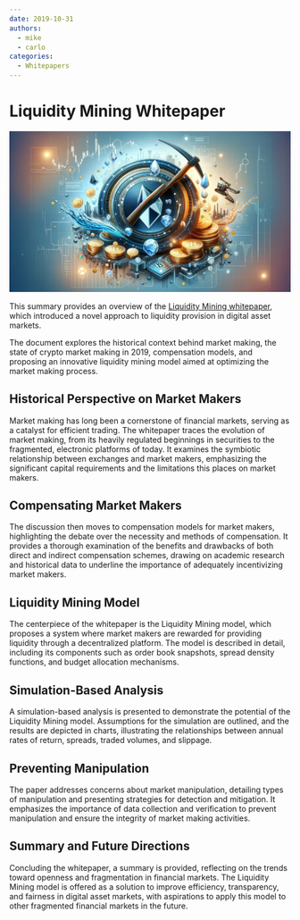```yaml
---
date: 2019-10-31
authors:
  - mike
  - carlo
categories:
  - Whitepapers
---
```


# Liquidity Mining Whitepaper

![](cover.webp)

This summary provides an overview of the [Liquidity Mining whitepaper](../../../liquidity-mining.pdf), which introduced a novel approach to liquidity provision in digital asset markets. 

The document explores the historical context behind market making, the state of crypto market making in 2019, compensation models, and proposing an innovative liquidity mining model aimed at optimizing the market making process.

<!-- more -->

## Historical Perspective on Market Makers

Market making has long been a cornerstone of financial markets, serving as a catalyst for efficient trading. The whitepaper traces the evolution of market making, from its heavily regulated beginnings in securities to the fragmented, electronic platforms of today. It examines the symbiotic relationship between exchanges and market makers, emphasizing the significant capital requirements and the limitations this places on market makers.

## Compensating Market Makers

The discussion then moves to compensation models for market makers, highlighting the debate over the necessity and methods of compensation. It provides a thorough examination of the benefits and drawbacks of both direct and indirect compensation schemes, drawing on academic research and historical data to underline the importance of adequately incentivizing market makers.

## Liquidity Mining Model

The centerpiece of the whitepaper is the Liquidity Mining model, which proposes a system where market makers are rewarded for providing liquidity through a decentralized platform. The model is described in detail, including its components such as order book snapshots, spread density functions, and budget allocation mechanisms.

## Simulation-Based Analysis

A simulation-based analysis is presented to demonstrate the potential of the Liquidity Mining model. Assumptions for the simulation are outlined, and the results are depicted in charts, illustrating the relationships between annual rates of return, spreads, traded volumes, and slippage.

## Preventing Manipulation

The paper addresses concerns about market manipulation, detailing types of manipulation and presenting strategies for detection and mitigation. It emphasizes the importance of data collection and verification to prevent manipulation and ensure the integrity of market making activities.

## Summary and Future Directions

Concluding the whitepaper, a summary is provided, reflecting on the trends toward openness and fragmentation in financial markets. The Liquidity Mining model is offered as a solution to improve efficiency, transparency, and fairness in digital asset markets, with aspirations to apply this model to other fragmented financial markets in the future.
